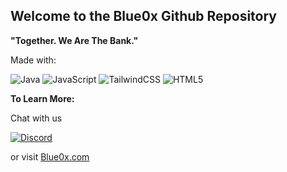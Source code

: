 **Welcome to the Blue0x Github Repository**
---
**"Together. We Are The Bank."**

Made with:


![Java](https://badges.aleen42.com/src/java.svg)
![JavaScript](https://img.shields.io/badge/-JavaScript-black?style=flat-square&logo=javascript)
![TailwindCSS](https://badges.aleen42.com/src/tailwindcss.svg)
![HTML5](https://img.shields.io/badge/-HTML5-E34F26?style=flat-square&logo=html5&logoColor=white)

**To Learn More:**

Chat with us

[![Discord](https://img.shields.io/discord/823558528212008961?logo=discord)](https://discord.gg/EbBWRSPW63)

or visit [Blue0x.com](https://blue0x.com)
  
















